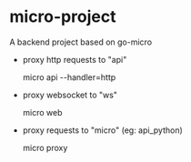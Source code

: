 # micro-project

A backend project based on go-micro


* proxy http requests to "api"

    micro api --handler=http

* proxy websocket to "ws"

    micro web

* proxy requests to "micro" (eg: api_python)

    micro proxy


